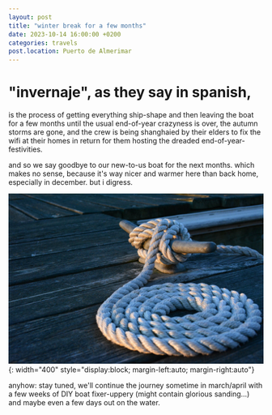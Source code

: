 ```yaml
---
layout: post
title: "winter break for a few months"
date: 2023-10-14 16:00:00 +0200
categories: travels
post.location: Puerto de Almerimar
---
```


# "invernaje", as they say in spanish,
is the process of getting everything ship-shape and then leaving the boat
for a few months until the usual end-of-year crazyness is over, the autumn
storms are gone, and the crew is being shanghaied by their elders to fix the
wifi at their homes in return for them hosting the dreaded
end-of-year-festivities.

and so we say goodbye to our new-to-us boat for the next months. which makes
no sense, because it's way nicer and warmer here than back home, especially
in december. but i digress.

![neatly coiled rope, attached to a cleat, on a wooden pier](/img/cleat_and_coil.jpg){: width="400" style="display:block; margin-left:auto; margin-right:auto"}

anyhow: stay tuned, we'll continue the journey sometime in
march/april with a few weeks of DIY boat fixer-uppery (might contain
glorious sanding...) and maybe even a few days out on the water.